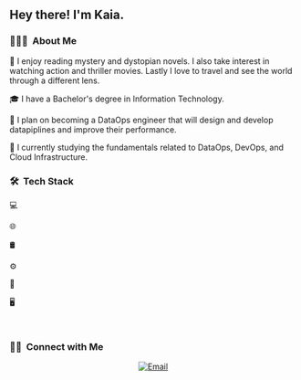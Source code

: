 <h2> Hey there! I'm Kaia.</h2>

<h3> 👨🏻‍💻  About Me </h3>

🤔 I enjoy reading mystery and dystopian novels. I also take interest in watching action and thriller movies. Lastly I love to travel and see the world through a different lens.

🎓 I have a Bachelor's degree in Information Technology.

💼 I plan on becoming a DataOps engineer that will design and develop datapiplines and improve their performance.

🌱 I currently studying the fundamentals related to DataOps, DevOps, and Cloud Infrastructure.


<h3> 🛠  Tech Stack</h3>

💻

🌐

🛢

⚙️

🔧

🖥

<br/>

<h3> 🤝🏻  Connect with Me </h3>

<p align="center">
<a href="https://www.kuralabs.org/"&gt;&lt;img alt="Website" src="https://img.shields.io/badge/Website-www.kuralabs.org-orange?style=flat-square&logo=google-chrome"></a>
<a href="https://www.linkedin.com/in/ksmithmcdonald/"&gt;&lt;img alt="LinkedIn" src="https://img.shields.io/badge/LinkedIn-Kaia%20Smith McDonald-orange?style=flat-square&logo=linkedin"></a>
<a href="kaiasmcdonald524@gmail.com"><img alt="Email" src="https://img.shields.io/badge/Email-kaiasmcdonald524@gmail.com-orange?style=flat-square&logo=gmail"></a>
</p>
